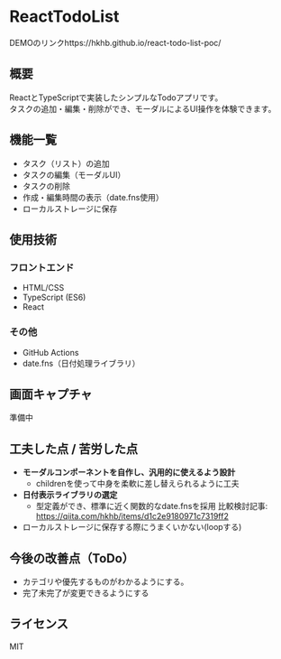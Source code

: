# ReactTodoList

DEMOのリンクhttps://hkhb.github.io/react-todo-list-poc/

## 概要
ReactとTypeScriptで実装したシンプルなTodoアプリです。  
タスクの追加・編集・削除ができ、モーダルによるUI操作を体験できます。

## 機能一覧
- タスク（リスト）の追加
- タスクの編集（モーダルUI）
- タスクの削除
- 作成・編集時間の表示（date.fns使用）
- ローカルストレージに保存

## 使用技術
### フロントエンド
- HTML/CSS
- TypeScript (ES6)
- React

### その他
- GitHub Actions
- date.fns（日付処理ライブラリ）

## 画面キャプチャ
準備中

## 工夫した点 / 苦労した点
- **モーダルコンポーネントを自作し、汎用的に使えるよう設計**
  - childrenを使って中身を柔軟に差し替えられるように工夫
- **日付表示ライブラリの選定**
  - 型定義ができ、標準に近く関数的なdate.fnsを採用
  比較検討記事: https://qiita.com/hkhb/items/d1c2e9180971c7319ff2
- ローカルストレージに保存する際にうまくいかない(loopする)

## 今後の改善点（ToDo）
- カテゴリや優先するものがわかるようにする。
- 完了未完了が変更できるようにする

## ライセンス

MIT
